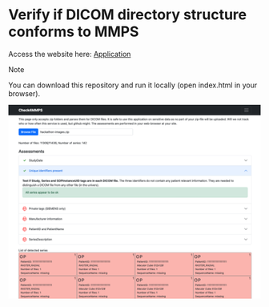 # Verify if DICOM directory structure conforms to MMPS

Access the website here: [Application](https://mmiv-center.github.io/check4mmps/)


> [!NOTE]
> You can download this repository and run it locally (open index.html in your browser).

![Screenshot](https://github.com/mmiv-center/check4mmps/blob/main/images/screenshot.png)